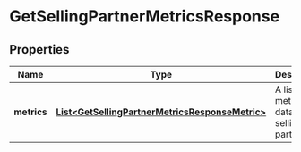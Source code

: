 # GetSellingPartnerMetricsResponse

## Properties
Name | Type | Description | Notes
------------ | ------------- | ------------- | -------------
**metrics** | [**List&lt;GetSellingPartnerMetricsResponseMetric&gt;**](GetSellingPartnerMetricsResponseMetric.md) | A list of metrics data for the selling partner. |  [optional]
